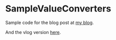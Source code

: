 # SampleValueConverters
Sample code for the blog post at [my blog](https://blog.verslu.is/xamarin/xamarin-forms-xamarin/implementing-value-converters-with-ivalueconverter-for-xamarin-forms/).

And the vlog version [here](https://youtu.be/wbqvWMe2POY).

